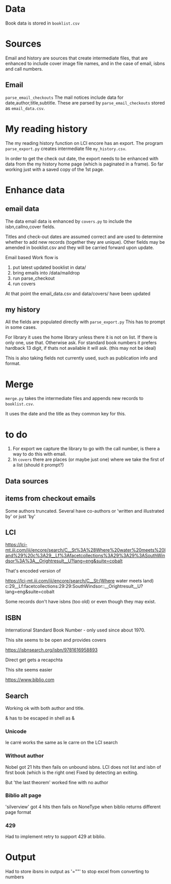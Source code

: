 # Data

Book data is stored in `booklist.csv`

# Sources

Email and history are sources that create intermediate files, that are enhanced to include cover image file names, and in the case of email, isbns and call numbers.

## Email

`parse_email_checkouts` The mail notices include data for date,author,title,subtitle.  These are parsed by `parse_email_checkouts` stored as `email_data.csv`.

# My reading history

The my reading history function on LCI encore has an export.
The program `parse_export.py` creates intermediate file `my_history.csv`.

In order to get the check out date, the export needs to be enhanced with data from the my history home page (which is paginated in a frame).  So far working just with a saved copy of the 1st page.


# Enhance data

## email data

The data email data is enhanced by `covers.py` to include the isbn,callno,cover fields.

Titles and check-out dates are assumed correct and are used to determine whether to add new records (together they are unique).
Other fields may be amended in booklist.csv and they will be carried forward upon update.

Email based Work flow is 

1. put latest updated booklist in data/
1. bring emails into /data/maildrop
1. run parse_checkout
1. run covers

At that point the email_data.csv and data/covers/ have been updated

## my history

All the fields are populated directly with `parse_export.py` This has to prompt in some cases.  

For library it uses the home library unless there it is not on list. If there is only one, use that.  Otherwise ask.
For standard book numbers it prefers hardback 13 digit, if thats not available it will ask. (this may not be ideal)

This is also taking fields not currently used, such as publication info and format.

# Merge
`merge.py` takes the intermediate files and appends new records to  `booklist.csv`.

It uses the date and the title as they common key for this.

# to do

1. For export we capture the library to go with the call number, is there a way to do this with email.
2. In `covers` there are places (or maybe just one) where we take the first of a list (should it prompt?)

## Data sources

## items from checkout emails

Some authors truncated.
Several have co-authors or 'written and illustrated by' or just 'by'

## LCI

https://lci-mt.iii.com/iii/encore/search/C__St%3A%28Where%20water%20meets%20land%29%20c%3A29__Lf%3Afacetcollections%3A29%3A29%3ASouthWindsor%3A%3A__Orightresult__U?lang=eng&suite=cobalt

That's encoded version of

https://lci-mt.iii.com/iii/encore/search/C__St:(Where water meets land) c:29__Lf:facetcollections:29:29:SouthWindsor::__Orightresult__U?lang=eng&suite=cobalt

Some records don't have isbns (too old) or even though they may exist.

## ISBN

International Standard Book Number - only used since about 1970.

This site seems to be open and provides covers

https://isbnsearch.org/isbn/9781616958893

Direct get gets a recapchta

This site seems easier

https://www.biblio.com

## Search

Working ok with both author and title. 

& has to be escaped in shell as \&

### Unicode
le carré works the same as le carre on the LCI search


### Without author
Nobel got 21 hits then fails on unbound isbns. LCI does not list and isbn of first book (which is the right one)
Fixed by detecting an exiting.

But 'the last theorem' worked fine with no author

### Biblio alt page

'silverview' got 4 hits then fails on NoneType when biblio returns different page format

### 429

Had to implement retry to support 429 at biblio.

# Output

Had to store ibsns in output as '="<ibsn>"' to stop excel from converting to numbers

